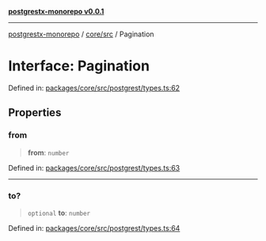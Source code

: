 [**postgrestx-monorepo v0.0.1**](../../../README.md)

---

[postgrestx-monorepo](../../../README.md) / [core/src](../README.md) / Pagination

# Interface: Pagination

Defined in: [packages/core/src/postgrest/types.ts:62](https://github.com/samuelagm/postgrestx/blob/7b606dc406c6da40c0579c7268eb7cd998b69db8/packages/core/src/postgrest/types.ts#L62)

## Properties

### from

> **from**: `number`

Defined in: [packages/core/src/postgrest/types.ts:63](https://github.com/samuelagm/postgrestx/blob/7b606dc406c6da40c0579c7268eb7cd998b69db8/packages/core/src/postgrest/types.ts#L63)

---

### to?

> `optional` **to**: `number`

Defined in: [packages/core/src/postgrest/types.ts:64](https://github.com/samuelagm/postgrestx/blob/7b606dc406c6da40c0579c7268eb7cd998b69db8/packages/core/src/postgrest/types.ts#L64)
